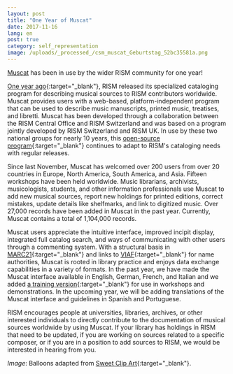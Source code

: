 ```yaml
---
layout: post
title: "One Year of Muscat"
date: 2017-11-16
lang: en
post: true
category: self_representation
image: /uploads/_processed_/csm_muscat_Geburtstag_52bc35581a.png
---
```



[Muscat](/community/muscat.html "Opens internal link in current window") has been in use by the wider RISM community for one year!

[One year ago](http://www.rism.info/en/home/newsdetails/article/2/welcome-muscat.html){:target="_blank"}, RISM released its specialized cataloging program for describing musical sources to RISM contributors worldwide. Muscat provides users with a web-based, platform-independent program that can be used to describe music manuscripts, printed music, treatises, and libretti. Muscat has been developed through a collaboration between the RISM Central Office and RISM Switzerland and was based on a program jointly developed by RISM Switzerland and RISM UK. In use by these two national groups for nearly 10 years, this [open-source program](https://github.com/rism-ch/muscat){:target="_blank"} continues to adapt to RISM's cataloging needs with regular releases.

Since last November, Muscat has welcomed over 200 users from over 20 countries in Europe, North America, South America, and Asia. Fifteen workshops have been held worldwide. Music librarians, archivists, musicologists, students, and other information professionals use Muscat to add new musical sources, report new holdings for printed editions, correct mistakes, update details like shelfmarks, and link to digitized music. Over 27,000 records have been added in Muscat in the past year. Currently, Muscat contains a total of 1,104,000 records.

Muscat users appreciate the intuitive interface, improved incipit display, integrated full catalog search, and ways of communicating with other users through a commenting system. With a structural basis in [MARC21](https://www.loc.gov/marc/){:target="_blank"} and links to [VIAF](http://www.viaf.org/){:target="_blank"} for name authorities, Muscat is rooted in library practice and enjoys data exchange capabilities in a variety of formats. In the past year, we have made the Muscat interface available in English, German, French, and Italian and we added [a training version](http://muscat-training.rism.info/admin/login){:target="_blank"} for use in workshops and demonstrations. In the upcoming year, we will be adding translations of the Muscat interface and guidelines in Spanish and Portuguese.

RISM encourages people at universities, libraries, archives, or other interested individuals to directly contribute to the documentation of musical sources worldwide by using Muscat. If your library has holdings in RISM that need to be updated, if you are working on sources related to a specific composer, or if you are in a position to add sources to RISM, we would be interested in hearing from you.



_Image_: Balloons adapted from [Sweet Clip Art](http://sweetclipart.com/seven-rainbow-birthday-party-balloons-239){:target="_blank"}.



<script type="text/javascript">var switchTo5x=true;</script><script type="text/javascript" src="http://w.sharethis.com/button/buttons.js"></script><script type="text/javascript">stLight.options({publisher: "9b601438-1ce1-49d8-bfd7-9cff5df54c17", doNotHash: false, doNotCopy: false, hashAddressBar: false});</script>